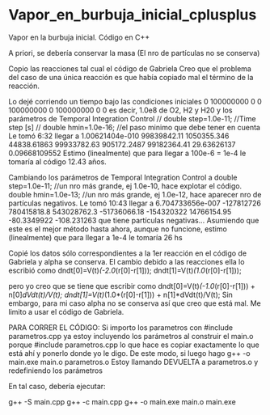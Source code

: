 # Vapor_en_burbuja_inicial_cplusplus
Vapor en la burbuja inicial. Código en C++


A priori, se debería conservar la masa (El nro de partículas no se conserva)

Copio las reacciones tal cual el código de Gabriela
Creo que el problema del caso de una única reacción es que había copiado mal el término de la reacción.

Lo dejé corriendo un tiempo bajo las condiciones iniciales
0       100000000       0       0       100000000       0       100000000       0       0
es decir, 1.0e8 de O2, H2 y H20 y los parámetros de Temporal Integration Control
// double step=1.0e-11; //Time step [s]
// double hmin=1.0e-16; //el paso minimo que debe tener en cuenta
Le tomó 6:32 llegar a 
1.00621404e-010 99839842.11     1050355.346     44838.61863     99933782.63     905172.2487     99182364.41     29.63626137     0.09668109552
Estimo (linealmente) que para llegar a 100e-6 = 1e-4 le tomaría al código 12.43 años.

Cambiando los parámetros de Temporal Integration Control a
double step=1.0e-11; //un nro más grande, ej 1.0e-10, hace explotar el código.
double hmin=1.0e-13; //un nro más grande, ej 1.0e-12, hace aparecer nro de partículas negativos.
Le tomó 10:43 llegar a
6.704733656e-007        -127812726      780415818.8     543028762.3     -51736066.18    -154320322      14766154.95     -80.3349922     -108.231263
que tiene partículas negativas... Asumiendo que este es el mejor método hasta ahora, aunque no funcione, estimo (linealmente) que para llegar a 1e-4 le tomaría 26 hs






Copié los datos sólo correspondientes a la 1er reacción en el código de Gabriela y alpha se conserva. El cambio debido a las reacciones ella lo escribió como
dndt[0]=V(t)*(-2.0*(r[0]-r[1]));
dndt[1]=V(t)*(1.0*(r[0]-r[1]));

pero yo creo que se tiene que escribir como
dndt[0]=V(t)*(-1.0*(r[0]-r[1])) + n[0]*dVdt(t)/V(t);
dndt[1]=V(t)*(1.0*(r[0]-r[1])) + n[1]*dVdt(t)/V(t);
Sin embargo, para mi caso alpha no se conserva así que creo que está mal. Me limito a usar el código de Gabriela.





PARA CORRER EL CÓDIGO:
Si importo los parametros con
#include parametros.cpp
ya estoy incluyendo los parámetros al construir el main.o porque #include parametros.cpp lo que hace es copiar exactamente lo que está ahí y ponerlo donde yo le digo. De este modo, si luego hago
g++ -o main.exe main.o parametros.o
Estoy llamando DEVUELTA a parametros.o y redefiniendo los parámetros

En tal caso, debería ejecutar:

g++ -S main.cpp
g++ -c main.cpp
g++ -o main.exe main.o
main.exe